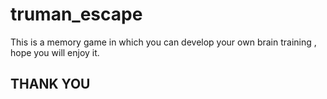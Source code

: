 # truman_escape
This is a memory game in which you can develop your own brain training , hope you will enjoy it.
## THANK YOU
